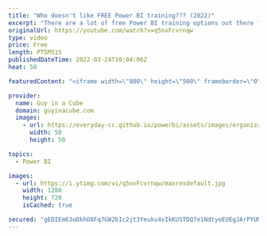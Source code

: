 ```yaml
---
title: "Who doesn't like FREE Power BI training??? (2022)"
excerpt: "There are a lot of free Power BI training options out there for business analysts and there is now training beyond that for your organization. Adam explores the latest free options that Microsoft has to grow and learn Power BI!  Matthew's Blog: https://ssbipolar.com/2021/06/07/free-power-bi-intro-training-from-microsoft/"
originalUrl: https://youtube.com/watch?v=q5nxFcvrnqw
type: video
price: Free
length: PT5M51S
publishedDateTime: 2022-03-24T10:04:06Z
heat: 50

featuredContent: "<iframe width=\"800\" height=\"500\" frameborder=\"0\" src=\"https://www.youtube.com/embed/q5nxFcvrnqw\" allow=\"accelerometer; autoplay; encrypted-media; gyroscope; picture-in-picture\" allowfullscreen></iframe>"

provider:
  name: Guy in a Cube
  domain: guyinacube.com
  images:
    - url: https://everyday-cc.github.io/powerbi/assets/images/organizations/guyinacube.com-50x50.jpg
      width: 50
      height: 50

topics:
  - Power BI

images:
  - url: https://i.ytimg.com/vi/q5nxFcvrnqw/maxresdefault.jpg
    width: 1280
    height: 720
    isCached: true

secured: "gEDIEm63oDkhO8Fq7GW2bIc2jt3Yeuku4vIkKUSTDQ7e1NdtyeEUEgJArPYUMWuoznMqsSfeD4Fki/3bo44sK6ww00sBIJA+zJy3vLO7/spmHmJ3FmjRg7/S+U4leZB6brPiQepWzYNHTBic8qFFIHVGIRkgQrXvX3xAltQuCW7YkQg9qChKbtuGeN4vBP80PVk33oHm+tw4P3tZiFHcPb+01ZxNtX8oHXhjf0S80Oz2G4LC6qyLn/mShaaVj3hbPlg7p/uIBIC9D+WkWgpw5AGAvgzDSJyJ/neE/tctUZa/4s/kw4qRwDZswqaF5nkfscdsNr8ZsIFmya9QzvqsQLqLOLWnkCpjDcj0faVI4DLoXPnDhURCQLFVjSMknjr+7qnAE2oA9/4c2Yap+Y9f4UnOim/rEf5hZGxETycHkVQ=;s/W0XB7d0jAEGQI1ZiHiJg=="
---
```


